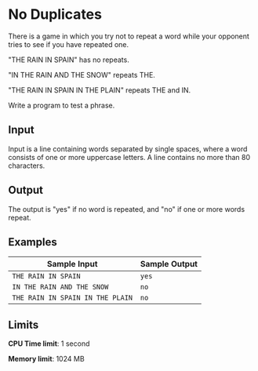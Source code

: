 # No Duplicates

There is a game in which you try not to repeat a word while your opponent tries to see if you have repeated one.

"THE RAIN IN SPAIN" has no repeats.

"IN THE RAIN AND THE SNOW" repeats THE.

"THE RAIN IN SPAIN IN THE PLAIN" repeats THE and IN.

Write a program to test a phrase.

## Input

Input is a line containing words separated by single spaces, where a word consists of one or more uppercase letters. A line contains no more than 80 characters.

## Output

The output is "yes" if no word is repeated, and "no" if one or more words repeat.

## Examples

Sample Input | Sample Output
-|-
`THE RAIN IN SPAIN` | `yes`
`IN THE RAIN AND THE SNOW` | `no`
`THE RAIN IN SPAIN IN THE PLAIN` | `no`

## Limits

**CPU Time limit**: 1 second

**Memory limit**: 1024 MB